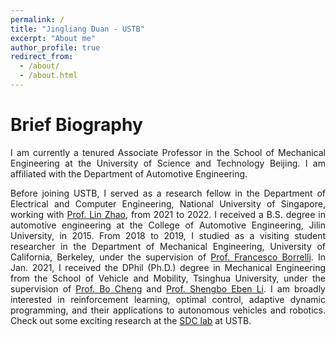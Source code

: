 ```yaml
---
permalink: /
title: "Jingliang Duan - USTB"
excerpt: "About me"
author_profile: true
redirect_from: 
  - /about/
  - /about.html
---
```


Brief Biography
======
<p style="text-align: justify;">I am currently a tenured Associate Professor in the School of Mechanical Engineering at the University of Science and Technology Beijing. I am affiliated with the Department of Automotive Engineering.</p>

<p style="text-align: justify;">Before joining USTB, I served as a research fellow in the Department of Electrical and Computer Engineering, National University of Singapore, working with <a href="https://sites.google.com/view/lzhao">Prof. Lin Zhao</a>, from 2021 to 2022. I received a B.S. degree in automotive engineering at the College of Automotive Engineering, Jilin University, in 2015. From 2018 to 2019, I studied as a visiting student researcher in the Department of Mechanical Engineering, University of California, Berkeley, under the supervision of <a href="https://me.berkeley.edu/people/francesco-borrelli/">Prof. Francesco Borrelli</a>. In Jan. 2021, I received the DPhil (Ph.D.) degree in Mechanical Engineering from the School of Vehicle and Mobility, Tsinghua University, under the supervision of <a href="http://www.idlab-tsinghua.com/thulab/labweb/dpeople.html?8">Prof. Bo Cheng</a> and <a href="http://www.idlab-tsinghua.com/thulab/labweb/dpeople.html?11">Prof. Shengbo Eben Li</a>. I am broadly interested in reinforcement learning, optimal control, adaptive dynamic programming, and their applications to autonomous vehicles and robotics. Check out some exciting research at the <a href="https://sdc-laboratory.github.io/">SDC lab</a> at USTB.</p>

